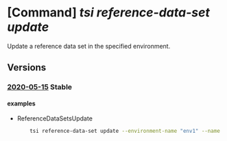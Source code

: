 # [Command] _tsi reference-data-set update_

Update a reference data set in the specified environment.

## Versions

### [2020-05-15](/Resources/mgmt-plane/L3N1YnNjcmlwdGlvbnMve30vcmVzb3VyY2Vncm91cHMve30vcHJvdmlkZXJzL21pY3Jvc29mdC50aW1lc2VyaWVzaW5zaWdodHMvZW52aXJvbm1lbnRzL3t9L3JlZmVyZW5jZWRhdGFzZXRzL3t9/2020-05-15.xml) **Stable**

<!-- mgmt-plane /subscriptions/{}/resourcegroups/{}/providers/microsoft.timeseriesinsights/environments/{}/referencedatasets/{} 2020-05-15 -->

#### examples

- ReferenceDataSetsUpdate
    ```bash
        tsi reference-data-set update --environment-name "env1" --name "rds1" --tags someKey="someValue" --resource-group "rg1"
    ```
